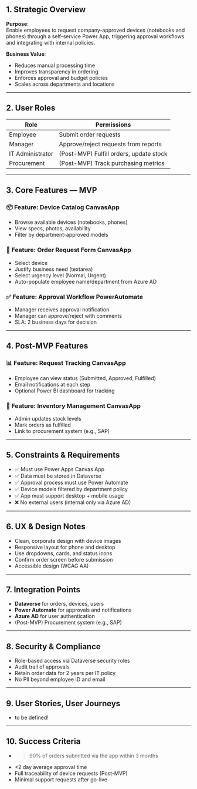 ## 1. **Strategic Overview**

**Purpose**:  
Enable employees to request company-approved devices (notebooks and phones) through a self-service Power App, triggering approval workflows and integrating with internal policies.

**Business Value**:  
- Reduces manual processing time  
- Improves transparency in ordering  
- Enforces approval and budget policies  
- Scales across departments and locations

---

## 2. **User Roles**

| Role             | Permissions                             |
|------------------|------------------------------------------|
| Employee         | Submit order requests                    |
| Manager          | Approve/reject requests from reports     |
| IT Administrator | (Post-MVP) Fulfill orders, update stock  |
| Procurement      | (Post-MVP) Track purchasing metrics      |

---

## 3. **Core Features — MVP**

### 📦 Feature: Device Catalog **CanvasApp**
- Browse available devices (notebooks, phones)
- View specs, photos, availability
- Filter by department-approved models

### 📝 Feature: Order Request Form **CanvasApp**
- Select device
- Justify business need (textarea)
- Select urgency level (Normal, Urgent)
- Auto-populate employee name/department from Azure AD

### ✅ Feature: Approval Workflow **PowerAutomate**
- Manager receives approval notification
- Manager can approve/reject with comments
- SLA: 2 business days for decision

---

## 4. **Post-MVP Features**

### 📊 Feature: Request Tracking **CanvasApp**
- Employee can view status (Submitted, Approved, Fulfilled)
- Email notifications at each step
- Optional Power BI dashboard for tracking

### 🧾 Feature: Inventory Management **CanvasApp**
- Admin updates stock levels
- Mark orders as fulfilled
- Link to procurement system (e.g., SAP)

---

## 5. **Constraints & Requirements**

- ✅ Must use Power Apps Canvas App  
- ✅ Data must be stored in Dataverse  
- ✅ Approval process must use Power Automate  
- ✅ Device models filtered by department policy  
- ✅ App must support desktop + mobile usage  
- ❌ No external users (internal only via Azure AD)

---

## 6. **UX & Design Notes**

- Clean, corporate design with device images  
- Responsive layout for phone and desktop  
- Use dropdowns, cards, and status icons  
- Confirm order screen before submission  
- Accessible design (WCAG AA)

---

## 7. **Integration Points**

- **Dataverse** for orders, devices, users  
- **Power Automate** for approvals and notifications  
- **Azure AD** for user authentication  
- (Post-MVP) Procurement system (e.g., SAP)

---

## 8. **Security & Compliance**

- Role-based access via Dataverse security roles  
- Audit trail of approvals  
- Retain order data for 2 years per IT policy  
- No PII beyond employee ID and email

---

## 9. **User Stories, User Journeys**

- to be defined!

---

## 10. **Success Criteria**

- >90% of orders submitted via the app within 3 months  
- <2 day average approval time  
- Full traceability of device requests (Post-MVP)  
- Minimal support requests after go-live
